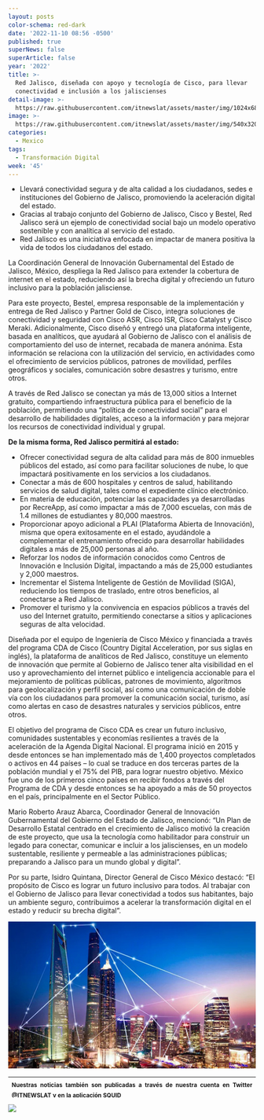 ```yaml
---
layout: posts
color-schema: red-dark
date: '2022-11-10 08:56 -0500'
published: true
superNews: false
superArticle: false
year: '2022'
title: >-
  Red Jalisco, diseñada con apoyo y tecnología de Cisco, para llevar
  conectividad e inclusión a los jaliscienses
detail-image: >-
  https://raw.githubusercontent.com/itnewslat/assets/master/img/1024x680/ciudad-conectada-g.jpg
image: >-
  https://raw.githubusercontent.com/itnewslat/assets/master/img/540x320/ciudad-conectada-p.jpg
categories:
  - Mexico
tags:
  - Transformación Digital
week: '45'
---
```

- Llevará conectividad segura y de alta calidad a los ciudadanos, sedes e instituciones del Gobierno de Jalisco, promoviendo la aceleración digital del estado.
- Gracias al trabajo conjunto del Gobierno de Jalisco, Cisco y Bestel, Red Jalisco será un ejemplo de conectividad social bajo un modelo operativo sostenible y con analítica al servicio del estado.
- Red Jalisco es una iniciativa enfocada en impactar de manera positiva la vida de todos los ciudadanos del estado.

La Coordinación General de Innovación Gubernamental del Estado de Jalisco, México, despliega la Red Jalisco para extender la cobertura de internet en el estado, reduciendo así la brecha digital y ofreciendo un futuro inclusivo para la población jalisciense.

Para este proyecto, Bestel, empresa responsable de la implementación y entrega de Red Jalisco y Partner Gold de Cisco, integra soluciones de conectividad y seguridad con Cisco ASR, Cisco ISR, Cisco Catalyst y Cisco Meraki. Adicionalmente, Cisco diseñó y entregó una plataforma inteligente, basada en analíticos, que ayudará al Gobierno de Jalisco con el análisis de comportamiento del uso de internet, recabada de manera anónima. Esta información se relaciona con la utilización del servicio, en actividades como el ofrecimiento de servicios públicos, patrones de movilidad, perfiles geográficos y sociales, comunicación sobre desastres y turismo, entre otros.

A través de Red Jalisco se conectan ya más de 13,000 sitios a Internet gratuito, compartiendo infraestructura pública para el beneficio de la población, permitiendo una “política de conectividad social” para el desarrollo de habilidades digitales, acceso a la información y para mejorar los recursos de conectividad individual y grupal.

**De la misma forma, Red Jalisco permitirá al estado:**

- Ofrecer conectividad segura de alta calidad para más de 800 inmuebles públicos del estado, así como para facilitar soluciones de nube, lo que impactará positivamente en los servicios a los ciudadanos.
- Conectar a más de 600 hospitales y centros de salud, habilitando servicios de salud digital, tales como el expediente clínico electrónico.
- En materia de educación, potenciar las capacidades ya desarrolladas por RecreApp, así como impactar a más de 7,000 escuelas, con más de 1.4 millones de estudiantes y 80,000 maestros.
- Proporcionar apoyo adicional a PLAI (Plataforma Abierta de Innovación), misma que opera exitosamente en el estado, ayudándole a complementar el entrenamiento ofrecido para desarrollar habilidades digitales a más de 25,000 personas al año.
- Reforzar los nodos de información conocidos como Centros de Innovación e Inclusión Digital, impactando a más de 25,000 estudiantes y 2,000 maestros.
- Incrementar el Sistema Inteligente de Gestión de Movilidad (SIGA), reduciendo los tiempos de traslado, entre otros beneficios, al conectarse a Red Jalisco.
- Promover el turismo y la convivencia en espacios públicos a través del uso del Internet gratuito, permitiendo conectarse a sitios y aplicaciones seguras de alta velocidad.

Diseñada por el equipo de Ingeniería de Cisco México y financiada a través del programa CDA de Cisco (Country Digital Acceleration, por sus siglas en inglés), la plataforma de analíticos de Red Jalisco, constituye un elemento de innovación que permite al Gobierno de Jalisco tener alta visibilidad en el uso y aprovechamiento del internet público e inteligencia accionable para el mejoramiento de políticas públicas, patrones de movimiento, algoritmos para geolocalización y perfil social, así como una comunicación de doble vía con los ciudadanos para promover la comunicación social, turismo, así como alertas en caso de desastres naturales y servicios públicos, entre otros.

El objetivo del programa de Cisco CDA es crear un futuro inclusivo, comunidades sustentables y economías resilientes a través de la aceleración de la Agenda Digital Nacional. El programa inició en 2015 y desde entonces se han implementado más de 1,400 proyectos completados  o activos en 44 países – lo cual se traduce en dos terceras partes de la población mundial y el 75% del PIB, para lograr nuestro objetivo. México fue uno de los primeros cinco países en recibir fondos a través del Programa de CDA y desde entonces se ha apoyado a más de 50 proyectos en el país, principalmente en el Sector Público.

Mario Roberto Arauz Abarca, Coordinador General de Innovación Gubernamental del Gobierno del Estado de Jalisco, mencionó: “Un Plan de Desarrollo Estatal centrado en el crecimiento de Jalisco motivó la creación de este proyecto, que usa la tecnología como habilitador para construir un legado para conectar, comunicar e incluir a los jaliscienses, en un modelo sustentable, resiliente y permeable a las administraciones públicas; preparando a Jalisco para un mundo global y digital”.

Por su parte, Isidro Quintana, Director General de Cisco México destacó: “El propósito de Cisco es lograr un futuro inclusivo para todos. Al trabajar con el Gobierno de Jalisco para llevar conectividad a todos sus habitantes, bajo un ambiente seguro, contribuimos a acelerar la transformación digital en el estado y reducir su brecha digital”.

![](https://raw.githubusercontent.com/itnewslat/assets/master/img/540x320/ciudad-conectada-p.jpg)

<table style="height: 42px;" width="569">
<tbody>
<tr>
<td style="text-align: justify;"><sub><strong>Nuestras noticias también son publicadas a través de nuestra cuenta en Twitter <a href="https://twitter.com/itnewslat?lang=es">@ITNEWSLAT</a> y en la aplicación <a href="https://squidapp.co/en/">SQUID</a></strong></sub></td>
</tr>
</tbody>
</table>

<img src="https://tracker.metricool.com/c3po.jpg?hash=56f88a41e39ab42c063cc51676587a04"/>